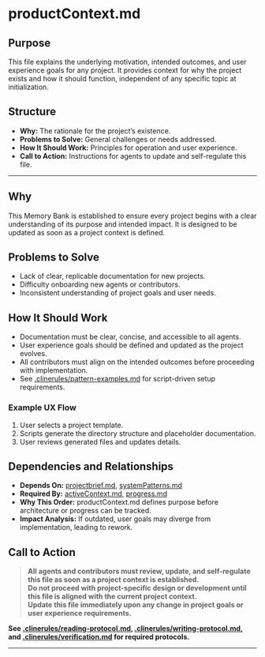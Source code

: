 # productContext.md
<!-- markdownlint-disable MD013 MD022 MD032 MD041 -->

## Purpose
This file explains the underlying motivation, intended outcomes, and user experience goals for any project. It provides context for why the project exists and how it should function, independent of any specific topic at initialization.

## Structure
- **Why:** The rationale for the project’s existence.
- **Problems to Solve:** General challenges or needs addressed.
- **How It Should Work:** Principles for operation and user experience.
- **Call to Action:** Instructions for agents to update and self-regulate this file.

---

## Why

This Memory Bank is established to ensure every project begins with a clear understanding of its purpose and intended impact. It is designed to be updated as soon as a project context is defined.

## Problems to Solve

- Lack of clear, replicable documentation for new projects.
- Difficulty onboarding new agents or contributors.
- Inconsistent understanding of project goals and user needs.

## How It Should Work

- Documentation must be clear, concise, and accessible to all agents.
- User experience goals should be defined and updated as the project evolves.
- All contributors must align on the intended outcomes before proceeding with implementation.
- See [.clinerules/pattern-examples.md](../.clinerules/pattern-examples.md) for script-driven setup requirements.

### Example UX Flow

1. User selects a project template.
2. Scripts generate the directory structure and placeholder documentation.
3. User reviews generated files and updates details.

## Dependencies and Relationships

- **Depends On:** [projectbrief.md](./projectbrief.md), [systemPatterns.md](./systemPatterns.md)
- **Required By:** [activeContext.md](./activeContext.md), [progress.md](./progress.md)
- **Why This Order:** productContext.md defines purpose before architecture or progress can be tracked.
- **Impact Analysis:** If outdated, user goals may diverge from implementation, leading to rework.

## Call to Action

> **All agents and contributors must review, update, and self-regulate this file as soon as a project context is established.**  
> **Do not proceed with project-specific design or development until this file is aligned with the current project context.**  
> **Update this file immediately upon any change in project goals or user experience requirements.**

**See [.clinerules/reading-protocol.md](../.clinerules/reading-protocol.md), [.clinerules/writing-protocol.md](../.clinerules/writing-protocol.md), and [.clinerules/verification.md](../.clinerules/verification.md) for required protocols.**

---
